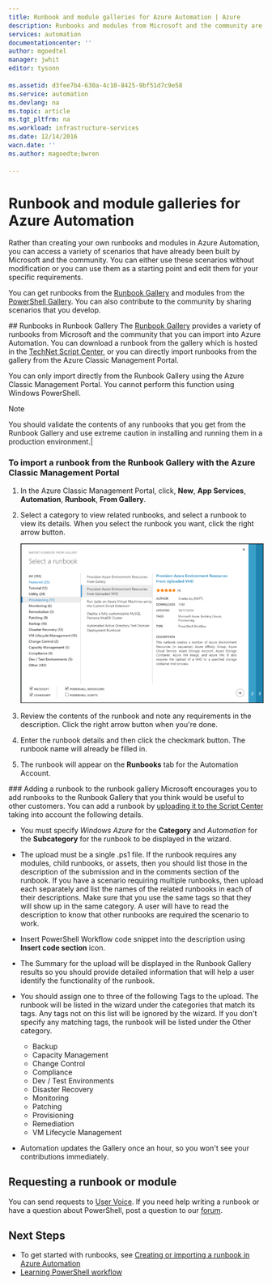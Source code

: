```yaml
---
title: Runbook and module galleries for Azure Automation | Azure
description: Runbooks and modules from Microsoft and the community are available for you to install and use in your Azure Automation environment.  This article describes how you can access these resources and to contribute your runbooks to the gallery.
services: automation
documentationcenter: ''
author: mgoedtel
manager: jwhit
editor: tysonn

ms.assetid: d3fee7b4-630a-4c10-8425-9bf51d7c9e58
ms.service: automation
ms.devlang: na
ms.topic: article
ms.tgt_pltfrm: na
ms.workload: infrastructure-services
ms.date: 12/14/2016
wacn.date: ''
ms.author: magoedte;bwren

---
```

# Runbook and module galleries for Azure Automation
Rather than creating your own runbooks and modules in Azure Automation, you can access a variety of scenarios that have already been built by Microsoft and the community.  You can either use these scenarios without modification or you can use them as a starting point and edit them for your specific requirements.

You can get runbooks from the [Runbook Gallery](#runbooks-in-runbook-gallery) and modules from the [PowerShell Gallery](#modules-in-powerShell-gallery).  You can also contribute to the community by sharing scenarios that you develop.

##<a name="runbooks-in-runbook-gallery"></a> Runbooks in Runbook Gallery
The [Runbook Gallery](http://gallery.technet.microsoft.com/scriptcenter/site/search?f[0].Type=RootCategory&f[0].Value=WindowsAzure&f[1].Type=SubCategory&f[1].Value=WindowsAzure_automation&f[1].Text=Automation) provides a variety of runbooks from Microsoft and the community that you can import into Azure Automation. You can download a runbook from the gallery which is hosted in the [TechNet Script Center](https://gallery.technet.microsoft.com/scriptcenter/site/upload), or you can directly import runbooks from the gallery from the Azure Classic Management Portal.

You can only import directly from the Runbook Gallery using the Azure Classic Management Portal. You cannot perform this function using Windows PowerShell.

> [!NOTE]
> You should validate the contents of any runbooks that you get from the Runbook Gallery and use extreme caution in installing and running them in a production environment.|
> 
> 

### To import a runbook from the Runbook Gallery with the Azure Classic Management Portal
1. In the Azure Classic Management Portal, click, **New**, **App Services**, **Automation**, **Runbook**, **From Gallery**.
2. Select a category to view related runbooks, and select a runbook to view its details. When you select the runbook you want, click the right arrow button.

    ![Runbook gallery](./media/automation-runbook-gallery/runbook-gallery.png)
3. Review the contents of the runbook and note any requirements in the description. Click the right arrow button when you're done.
4. Enter the runbook details and then click the checkmark button. The runbook name will already be filled in.
5. The runbook will appear on the **Runbooks** tab for the Automation Account.

###<a name="AddRunbook"></a> Adding a runbook to the runbook gallery
Microsoft encourages you to add runbooks to the Runbook Gallery that you think would be useful to other customers.  You can add a runbook by [uploading it to the Script Center](http://gallery.technet.microsoft.com/site/upload) taking into account the following details.

* You must specify *Windows Azure* for the **Category** and *Automation* for the **Subcategory** for the runbook to be displayed in the wizard.  
* The upload must be a single .ps1 file.  If the runbook requires any modules, child runbooks, or assets, then you should list those in the description of the submission and in the comments section of the runbook.  If you have a scenario requiring multiple runbooks, then upload each separately and list the names of the related runbooks in each of their descriptions. Make sure that you use the same tags so that they will show up in the same category. A user will have to read the description to know that other runbooks are required the scenario to work.
* Insert PowerShell Workflow code snippet into the description using **Insert code section** icon.
* The Summary for the upload will be displayed in the Runbook Gallery results so you should provide detailed information that will help a user identify the functionality of the runbook.
* You should assign one to three of the following Tags to the upload.  The runbook will be listed in the wizard under the categories that match its tags.  Any tags not on this list will be ignored by the wizard. If you don't specify any matching tags, the runbook will be listed under the Other category.

    * Backup
    * Capacity Management
    * Change Control
    * Compliance
    * Dev / Test Environments
    * Disaster Recovery
    * Monitoring
    * Patching
    * Provisioning
    * Remediation
    * VM Lifecycle Management
* Automation updates the Gallery once an hour, so you won't see your contributions immediately.

## Requesting a runbook or module
You can send requests to [User Voice](https://www.azure.cn/product-feedback).  If you need help writing a runbook or have a question about PowerShell, post a question to our [forum](https://social.msdn.microsoft.com/Forums/en-US/home?forum=azureautomation%2Cazureautomation).

## Next Steps
* To get started with runbooks, see [Creating or importing a runbook in Azure Automation](automation-creating-importing-runbook.md)
* [Learning PowerShell workflow](automation-powershell-workflow.md)